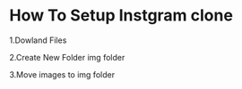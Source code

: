 
# How To Setup Instgram clone

1.Dowland Files

2.Create New Folder img folder

3.Move images to img folder
